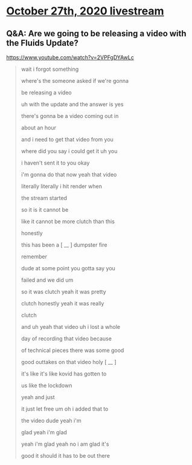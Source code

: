 # [October 27th, 2020 livestream](../2020-10-27.md)
## Q&A: Are we going to be releasing a video with the Fluids Update?
https://www.youtube.com/watch?v=2VPFgDYAwLc
> wait i forgot something
> 
> where's the someone asked if we're gonna
> 
> be releasing a video
> 
> uh with the update and the answer is yes
> 
> there's gonna be a video coming out in
> 
> about an hour
> 
> and i need to get that video from you
> 
> where did you say i could get it uh you
> 
> i haven't sent it to you okay
> 
> i'm gonna do that now yeah that video
> 
> literally literally i hit render when
> 
> the stream started
> 
> so it is it cannot be
> 
> like it cannot be more clutch than this
> 
> honestly
> 
> this has been a [ __ ] dumpster fire
> 
> remember
> 
> dude at some point you gotta say you
> 
> failed and we did um
> 
> so it was clutch yeah it was pretty
> 
> clutch honestly yeah it was really
> 
> clutch
> 
> and uh yeah that video uh i lost a whole
> 
> day of recording that video because
> 
> of technical pieces there was some good
> 
> good outtakes on that video holy [ __ ]
> 
> it's like it's like kovid has gotten to
> 
> us like the lockdown
> 
> yeah and just
> 
> it just let free um oh i added that to
> 
> the video dude yeah i'm
> 
> glad yeah i'm glad
> 
> yeah i'm glad yeah no i am glad it's
> 
> good it should it has to be out there
> 
